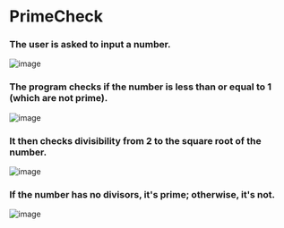 # PrimeCheck

### The user is asked to input a number.
![image](https://github.com/user-attachments/assets/3498435a-7784-422c-b7d0-d0bf0797d6a7)

### The program checks if the number is less than or equal to 1 (which are not prime).
![image](https://github.com/user-attachments/assets/2245ac82-b05c-45ff-8032-d3af6152a808)

### It then checks divisibility from 2 to the square root of the number.
![image](https://github.com/user-attachments/assets/829550b7-86b7-4349-ab0b-5f434d4ef163)

### If the number has no divisors, it's prime; otherwise, it's not.
![image](https://github.com/user-attachments/assets/7b5c1d1a-47ec-4317-a83c-4e9ea70b0ad5)
